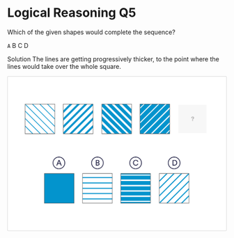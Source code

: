 # Logical Reasoning Q5

Which of the given shapes would complete the sequence?

 `A`
 B
 C
 D

Solution
The lines are getting progressively thicker, to the point where the lines would take over the whole square.

![lo_5](../images/lo_5.jpg)
